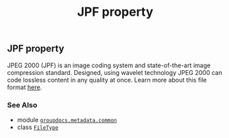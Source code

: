 ﻿---
title: JPF property
second_title: GroupDocs.Metadata for Python via .NET API References
description: 
type: docs
url: /python-net/groupdocs.metadata.common/filetype/jpf/
is_root: false
weight: 440
---

## JPF property


JPEG 2000 (JPF) is an image coding system and state-of-the-art image compression standard.
Designed, using wavelet technology JPEG 2000 can code lossless content in any quality at once.
Learn more about this file format
[here](https://wiki.fileformat.com/image/jpf/).

### See Also
* module [`groupdocs.metadata.common`](../../)
* class [`FileType`](/metadata/python-net/groupdocs.metadata.common/filetype)
